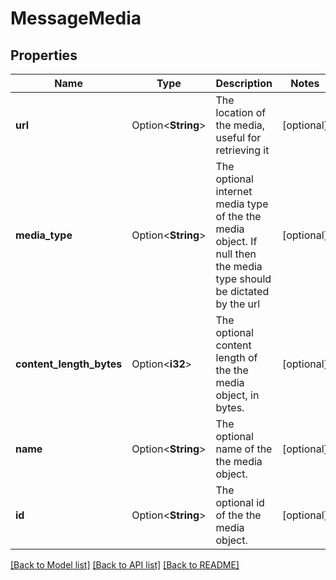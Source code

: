 # MessageMedia

## Properties

Name | Type | Description | Notes
------------ | ------------- | ------------- | -------------
**url** | Option<**String**> | The location of the media, useful for retrieving it | [optional]
**media_type** | Option<**String**> | The optional internet media type of the the media object.  If null then the media type should be dictated by the url | [optional]
**content_length_bytes** | Option<**i32**> | The optional content length of the the media object, in bytes. | [optional]
**name** | Option<**String**> | The optional name of the the media object. | [optional]
**id** | Option<**String**> | The optional id of the the media object. | [optional]

[[Back to Model list]](../README.md#documentation-for-models) [[Back to API list]](../README.md#documentation-for-api-endpoints) [[Back to README]](../README.md)


